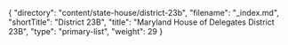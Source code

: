 {
  "directory": "content/state-house/district-23b",
  "filename": "_index.md",
  "shortTitle": "District 23B",
  "title": "Maryland House of Delegates District 23B",
  "type": "primary-list",
  "weight": 29
}

